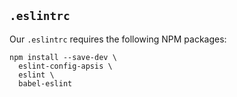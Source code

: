 ## `.eslintrc`

Our `.eslintrc` requires the following NPM packages:

```
npm install --save-dev \
  eslint-config-apsis \
  eslint \
  babel-eslint
```
